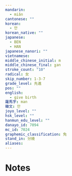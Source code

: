 ```yaml
---
mandarin:
  - miǎn
cantonese: ""
korean:
  - 만
korean_native: ""
japanese:
  - BEN
  - HAN
japanese_nanori: ""
vietnamese:
middle_chinese_initial: m
middle_chinese_final: ɣan
stroke_count: "10"
radical: 女
skip_number: 1-3-7
grade_level: 先進
pos: ""
english:
  - give birth
羅馬字: man
韓文: 만
joyo_level: ""
hsk_level: ""
hanmun_edu_level: ""
danayo_id: 7094
mc_id: 7024
graphemic_classification: 免
stand_in: 分娩
aliases:
---
```


# Notes
